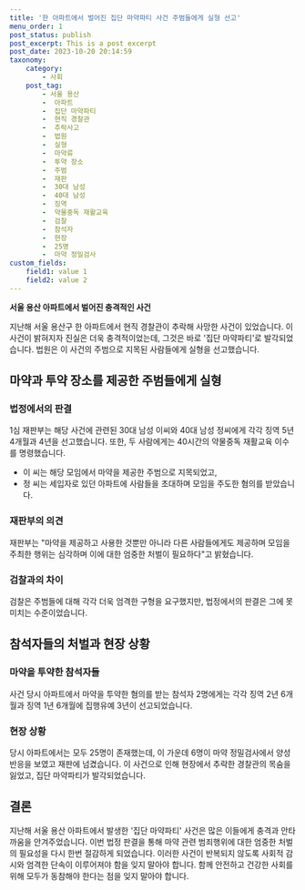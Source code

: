 ```yaml
---
title: '한 아파트에서 벌어진 집단 마약파티 사건 주범들에게 실형 선고'
menu_order: 1
post_status: publish
post_excerpt: This is a post excerpt
post_date: 2023-10-20 20:14:59
taxonomy:
    category:
        - 사회
    post_tag:
        - 서울 용산
        -  아파트
        -  집단 마약파티
        -  현직 경찰관
        -  추락사고
        -  법원
        -  실형
        -  마약류
        -  투약 장소
        -  주범
        -  재판
        -  30대 남성
        -  40대 남성
        -  징역
        -  약물중독 재활교육
        -  검찰
        -  참석자
        -  현장
        -  25명
        -  마약 정밀검사
custom_fields:
    field1: value 1
    field2: value 2
---
```



**서울 용산 아파트에서 벌어진 충격적인 사건**

지난해 서울 용산구 한 아파트에서 현직 경찰관이 추락해 사망한 사건이 있었습니다. 이 사건이 밝혀지자 진실은 더욱 충격적이었는데, 그것은 바로 '집단 마약파티'로 발각되었습니다. 법원은 이 사건의 주범으로 지목된 사람들에게 실형을 선고했습니다.

## 마약과 투약 장소를 제공한 주범들에게 실형

### 법정에서의 판결

1심 재판부는 해당 사건에 관련된 30대 남성 이씨와 40대 남성 정씨에게 각각 징역 5년 4개월과 4년을 선고했습니다. 또한, 두 사람에게는 40시간의 약물중독 재활교육 이수를 명령했습니다. 

- 이 씨는 해당 모임에서 마약을 제공한 주범으로 지목되었고, 
- 정 씨는 세입자로 있던 아파트에 사람들을 초대하며 모임을 주도한 혐의를 받았습니다.

### 재판부의 의견

재판부는 "마약을 제공하고 사용한 것뿐만 아니라 다른 사람들에게도 제공하며 모임을 주최한 행위는 심각하며 이에 대한 엄중한 처벌이 필요하다"고 밝혔습니다.

### 검찰과의 차이

검찰은 주범들에 대해 각각 더욱 엄격한 구형을 요구했지만, 법정에서의 판결은 그에 못 미치는 수준이었습니다.

## 참석자들의 처벌과 현장 상황

### 마약을 투약한 참석자들

사건 당시 아파트에서 마약을 투약한 혐의를 받는 참석자 2명에게는 각각 징역 2년 6개월과 징역 1년 6개월에 집행유예 3년이 선고되었습니다.

### 현장 상황

당시 아파트에서는 모두 25명이 존재했는데, 이 가운데 6명이 마약 정밀검사에서 양성 반응을 보였고 재판에 넘겼습니다. 이 사건으로 인해 현장에서 추락한 경찰관의 목숨을 잃었고, 집단 마약파티가 발각되었습니다.

## 결론

지난해 서울 용산 아파트에서 발생한 '집단 마약파티' 사건은 많은 이들에게 충격과 안타까움을 안겨주었습니다. 이번 법정 판결을 통해 마약 관련 범죄행위에 대한 엄중한 처벌의 필요성을 다시 한번 절감하게 되었습니다. 이러한 사건이 반복되지 않도록 사회적 감시와 엄격한 단속이 이루어져야 함을 잊지 말아야 합니다. 함께 안전하고 건강한 사회를 위해 모두가 동참해야 한다는 점을 잊지 말아야 합니다.
